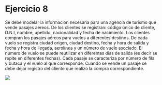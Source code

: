 # Ejercicio 8

Se debe modelar la información necesaria para una agencia de turismo que vende
pasajes aéreos. De los clientes se registran: código único de cliente, D.N.I, nombre, apellido,
nacionalidad y fecha de nacimiento. Los clientes compran los pasajes aéreos para vuelos a
diferentes destinos. De cada vuelo se registra ciudad origen, ciudad destino, fecha y hora de
salida y fecha y hora de llegada, aerolínea y un número de vuelo asociado. El número de vuelo
se puede reutilizar en diferentes días de salida (es decir se repite en diferentes fechas).
Cada pasaje se caracteriza por número de fila y butaca y el vuelo al que corresponde.
Cuando se vende un pasaje se debe dejar registro del cliente que realizó la compra
correspondiente.

![](https://i.imgur.com/zQOgW6b.png)
